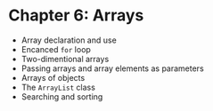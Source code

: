 # Chapter 6: Arrays
  - Array declaration and use
  - Encanced `for` loop
  - Two-dimentional arrays
  - Passing arrays and array elements as parameters
  - Arrays of objects
  - The `ArrayList` class
  - Searching and sorting
